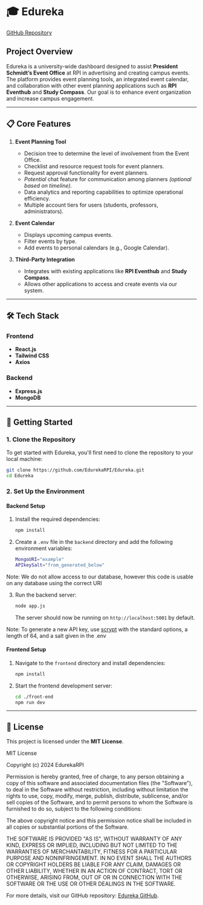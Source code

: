 
# 🎓 **Edureka**

[GitHub Repository](https://github.com/EdurekaRPI/Edureka)

## **Project Overview**
Edureka is a university-wide dashboard designed to assist **President Schmidt’s Event Office** at RPI in advertising and creating campus events. The platform provides event planning tools, an integrated event calendar, and collaboration with other event planning applications such as **RPI Eventhub** and **Study Compass**. Our goal is to enhance event organization and increase campus engagement.

---

## 📋 **Core Features**
1. **Event Planning Tool**
   - Decision tree to determine the level of involvement from the Event Office.
   - Checklist and resource request tools for event planners.
   - Request approval functionality for event planners.
   - *Potential* chat feature for communication among planners *(optional based on timeline).*
   - Data analytics and reporting capabilities to optimize operational efficiency.
   - Multiple account tiers for users (students, professors, administrators).

2. **Event Calendar**
   - Displays upcoming campus events.
   - Filter events by type.
   - Add events to personal calendars (e.g., Google Calendar).

3. **Third-Party Integration**
   - Integrates with existing applications like **RPI Eventhub** and **Study Compass**.
   - Allows other applications to access and create events via our system.

---

## 🛠 **Tech Stack**
### **Frontend**
- **React.js**
- **Tailwind CSS**
- **Axios**

### **Backend**
- **Express.js**
- **MongoDB**

---

## 🚀 **Getting Started**

### **1. Clone the Repository**
To get started with Edureka, you'll first need to clone the repository to your local machine:

```bash
git clone https://github.com/EdurekaRPI/Edureka.git
cd Edureka
```

### **2. Set Up the Environment**

#### **Backend Setup**
1. Install the required dependencies:

   ```bash
   npm install
   ```

2. Create a `.env` file in the `backend` directory and add the following environment variables:

   ```bash
   MongoURI="example"
   APIkeySalt="from_generated_below"
   ```
Note: We do not allow access to our database, however this code is usable on any database using the correct URI

3. Run the backend server:

   ```bash
   node app.js
   ```

   The server should now be running on `http://localhost:5001` by default.
   
   
Note: To generate a new API key, use [scrypt](https://www.browserling.com/tools/scrypt) with the standard options, a length of 64, and a salt given in the .env

#### **Frontend Setup**
1. Navigate to the `frontend` directory and install dependencies:

   ```bash
   npm install
   ```

2. Start the frontend development server:

   ```bash
   cd ./front-end
   npm run dev
   ```

---

## 📝 **License**
This project is licensed under the **MIT License**.

MIT License

Copyright (c) 2024 EdurekaRPI

Permission is hereby granted, free of charge, to any person obtaining a copy
of this software and associated documentation files (the "Software"), to deal
in the Software without restriction, including without limitation the rights
to use, copy, modify, merge, publish, distribute, sublicense, and/or sell
copies of the Software, and to permit persons to whom the Software is
furnished to do so, subject to the following conditions:

The above copyright notice and this permission notice shall be included in all
copies or substantial portions of the Software.

THE SOFTWARE IS PROVIDED "AS IS", WITHOUT WARRANTY OF ANY KIND, EXPRESS OR
IMPLIED, INCLUDING BUT NOT LIMITED TO THE WARRANTIES OF MERCHANTABILITY,
FITNESS FOR A PARTICULAR PURPOSE AND NONINFRINGEMENT. IN NO EVENT SHALL THE
AUTHORS OR COPYRIGHT HOLDERS BE LIABLE FOR ANY CLAIM, DAMAGES OR OTHER
LIABILITY, WHETHER IN AN ACTION OF CONTRACT, TORT OR OTHERWISE, ARISING FROM,
OUT OF OR IN CONNECTION WITH THE SOFTWARE OR THE USE OR OTHER DEALINGS IN THE
SOFTWARE.

For more details, visit our GitHub repository: [Edureka GitHub](https://github.com/EdurekaRPI/Edureka).
